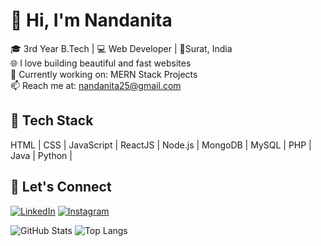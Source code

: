 # 👋 Hi, I'm Nandanita 
🎓 3rd Year B.Tech | 💻 Web Developer | 📍Surat, India  
🌐 I love building beautiful and fast websites  
🔭 Currently working on: MERN Stack Projects  
📫 Reach me at: nandanita25@gmail.com

## 🔧 Tech Stack
HTML | CSS | JavaScript | ReactJS | Node.js | MongoDB | MySQL | PHP | Java | Python |

## 🔗 Let's Connect
[![LinkedIn](https://img.shields.io/badge/LinkedIn-blue?logo=linkedin&logoColor=white)](https://www.linkedin.com/in/nandanita-upadhyay-216ba6301)
[![Instagram](https://img.shields.io/badge/Instagram-pink?logo=instagram&logoColor=white)](https://www.instagram.com/nanzzzita_?utm_source=ig_web_button_share_sheet&igsh=ZDNlZDc0MzIxNw==)

![GitHub Stats](https://github-readme-stats.vercel.app/api?username=nanzzzita_&show_icons=true&theme=radical)
![Top Langs](https://github-readme-stats.vercel.app/api/top-langs/?username=nanzzzita_&layout=compact&theme=radical)
